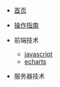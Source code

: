 <!-- docs/_sidebar.md -->

* [首页](/)
* [操作指南](guide.md)

* 前端技术
    * [javascript](01/javascript/)
    * [echarts](01/echarts/)

* 服务器技术